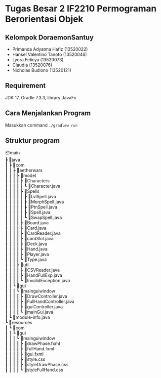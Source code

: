 # Tugas Besar 2 IF2210 Permograman Berorientasi Objek

## Kelompok DoraemonSantuy
- Primanda Adyatma Hafiz (13520022)
- Hansel Valentino Tanoto (13520046)
- Lyora Felicya (13520073)
- Claudia (13520076)
- Nicholas Budiono (13520121)

## Requirement
JDK 17, Gradle 7.3.3, library JavaFx

## Cara Menjalankan Program
Masukkan command ```./gradlew run```

## Struktur program
📦main </br>
 ┣ 📂java </br>
 ┃ ┣ 📂com </br>
 ┃ ┃ ┣ 📂aetherwars </br>
 ┃ ┃ ┃ ┣ 📂model </br>
 ┃ ┃ ┃ ┃ ┣ 📂Characters </br>
 ┃ ┃ ┃ ┃ ┃ ┗ 📜Character.java </br>
 ┃ ┃ ┃ ┃ ┣ 📂Spells </br>
 ┃ ┃ ┃ ┃ ┃ ┣ 📜LvlSpell.java </br>
 ┃ ┃ ┃ ┃ ┃ ┣ 📜MorphSpell.java </br>
 ┃ ┃ ┃ ┃ ┃ ┣ 📜PtnSpell.java </br>
 ┃ ┃ ┃ ┃ ┃ ┣ 📜Spell.java </br>
 ┃ ┃ ┃ ┃ ┃ ┗ 📜SwapSpell.java </br>
 ┃ ┃ ┃ ┃ ┣ 📜Board.java </br>
 ┃ ┃ ┃ ┃ ┣ 📜Card.java </br>
 ┃ ┃ ┃ ┃ ┣ 📜CardReader.java </br>
 ┃ ┃ ┃ ┃ ┣ 📜cardSlot.java </br>
 ┃ ┃ ┃ ┃ ┣ 📜Deck.java </br>
 ┃ ┃ ┃ ┃ ┣ 📜Hand.java </br>
 ┃ ┃ ┃ ┃ ┣ 📜Player.java </br>
 ┃ ┃ ┃ ┃ ┗ 📜Type.java </br>
 ┃ ┃ ┃ ┣ 📂util </br>
 ┃ ┃ ┃ ┃ ┣ 📜CSVReader.java </br>
 ┃ ┃ ┃ ┃ ┣ 📜HandFullExp.java </br>
 ┃ ┃ ┃ ┃ ┗ 📜InvalidException.java </br>
 ┃ ┃ ┗ 📂gui </br>
 ┃ ┃ ┃ ┗ 📂mainguiwindow </br>
 ┃ ┃ ┃ ┃ ┣ 📜DrawController.java </br>
 ┃ ┃ ┃ ┃ ┣ 📜FullHandController.java </br>
 ┃ ┃ ┃ ┃ ┣ 📜guiController.java </br>
 ┃ ┃ ┃ ┃ ┗ 📜mainGui.java </br>
 ┃ ┗ 📜module-info.java </br>
 ┗ 📂resources </br>
 ┃ ┗ 📂com </br>
 ┃ ┃ ┗ 📂gui </br>
 ┃ ┃ ┃ ┗ 📂mainguiwindow </br>
 ┃ ┃ ┃ ┃ ┣ 📜drawPhase.fxml </br>
 ┃ ┃ ┃ ┃ ┣ 📜fullHand.fxml </br>
 ┃ ┃ ┃ ┃ ┣ 📜gui.fxml </br>
 ┃ ┃ ┃ ┃ ┣ 📜style.css </br>
 ┃ ┃ ┃ ┃ ┣ 📜styleDrawPhase.css </br>
 ┃ ┃ ┃ ┃ ┗ 📜styleFullHand.css </br>

